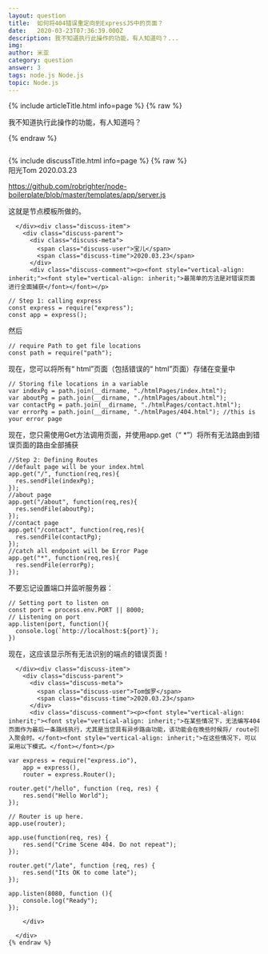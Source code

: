 ```yaml
---
layout: question
title:  如何将404错误重定向到ExpressJS中的页面？
date:   2020-03-23T07:36:39.000Z
description: 我不知道执行此操作的功能，有人知道吗？...
img: 
author: 米亚
category: question
answer: 3
tags: node.js Node.js
topic: Node.js
---
```

<div class="article-root">
  <div class="article">
    {% include articleTitle.html info=page %}
    {% raw %}
    <div class="article-content"><p><font style="vertical-align: inherit;"><font style="vertical-align: inherit;">我不知道执行此操作的功能，有人知道吗？</font></font></p></div>
    {% endraw %}
  </div>
  <p style="height: 0;width:0;overflow: hidden;"> 第2916篇《如何将404错误重定向到ExpressJS中的页面？》来自Winter(https://github.com/aiyld/aiyld.github.io)的站点</p>
  <div class="discuss-wrapper">
    {% include discussTitle.html info=page %}
    {% raw %}
    <div class="discuss-item">
        <div class="discuss-parent">
          <div class="discuss-meta">
            <span class="discuss-user">阳光Tom</span>
            <span class="discuss-time">2020.03.23</span>
          </div>
          <div class="discuss-comment"><p><a href="https://github.com/robrighter/node-boilerplate/blob/master/templates/app/server.js" rel="nofollow"><font style="vertical-align: inherit;"><font style="vertical-align: inherit;">https://github.com/robrighter/node-boilerplate/blob/master/templates/app/server.js</font></font></a></p>

<p><font style="vertical-align: inherit;"><font style="vertical-align: inherit;">这就是节点模板所做的。</font></font></p></div>
        </div>
        
      </div><div class="discuss-item">
        <div class="discuss-parent">
          <div class="discuss-meta">
            <span class="discuss-user">宝儿</span>
            <span class="discuss-time">2020.03.23</span>
          </div>
          <div class="discuss-comment"><p><font style="vertical-align: inherit;"><font style="vertical-align: inherit;">最简单的方法是对错误页面进行全面捕获</font></font></p>

<pre><code>// Step 1: calling express<font></font>
const express = require("express");<font></font>
const app = express();<font></font>
</code></pre>

<p><font style="vertical-align: inherit;"><font style="vertical-align: inherit;">然后</font></font></p>

<pre><code>// require Path to get file locations<font></font>
const path = require("path");<font></font>
</code></pre>

<p><font style="vertical-align: inherit;"><font style="vertical-align: inherit;">现在，您可以将所有“ html”页面（包括错误的“ html”页面）存储在变量中</font></font></p>

<pre><code>// Storing file locations in a variable<font></font>
var indexPg = path.join(__dirname, "./htmlPages/index.html");<font></font>
var aboutPg = path.join(__dirname, "./htmlPages/about.html");<font></font>
var contactPg = path.join(__dirname, "./htmlPages/contact.html");<font></font>
var errorPg = path.join(__dirname, "./htmlPages/404.html"); //this is your error page<font></font>
</code></pre>

<p><font style="vertical-align: inherit;"><font style="vertical-align: inherit;">现在，您只需使用Get方法调用页面，并使用app.get（“ *”）将所有无法路由到错误页面的路由全部捕获</font></font></p>

<pre><code>//Step 2: Defining Routes<font></font>
//default page will be your index.html<font></font>
app.get("/", function(req,res){<font></font>
  res.sendFile(indexPg);<font></font>
});<font></font>
//about page<font></font>
app.get("/about", function(req,res){<font></font>
  res.sendFile(aboutPg);<font></font>
});<font></font>
//contact page<font></font>
app.get("/contact", function(req,res){<font></font>
  res.sendFile(contactPg);<font></font>
});<font></font>
//catch all endpoint will be Error Page<font></font>
app.get("*", function(req,res){<font></font>
  res.sendFile(errorPg);<font></font>
});<font></font>
</code></pre>

<p><font style="vertical-align: inherit;"><font style="vertical-align: inherit;">不要忘记设置端口并监听服务器：</font></font></p>

<pre><code>// Setting port to listen on<font></font>
const port = process.env.PORT || 8000;<font></font>
// Listening on port<font></font>
app.listen(port, function(){<font></font>
  console.log(`http://localhost:${port}`);<font></font>
})<font></font>
</code></pre>

<p><font style="vertical-align: inherit;"><font style="vertical-align: inherit;">现在，这应该显示所有无法识别的端点的错误页面！</font></font></p></div>
        </div>
        
      </div><div class="discuss-item">
        <div class="discuss-parent">
          <div class="discuss-meta">
            <span class="discuss-user">Tom伽罗</span>
            <span class="discuss-time">2020.03.23</span>
          </div>
          <div class="discuss-comment"><p><font style="vertical-align: inherit;"><font style="vertical-align: inherit;">在某些情况下，无法编写404页面作为最后一条路线执行，尤其是当您具有异步路由功能，该功能会在晚些时候将/ route引入聚会时。</font><font style="vertical-align: inherit;">在这些情况下，可以采用以下模式。</font></font></p>

<pre><code>var express = require("express.io"),<font></font>
    app = express(),<font></font>
    router = express.Router();<font></font>
<font></font>
router.get("/hello", function (req, res) {<font></font>
    res.send("Hello World");<font></font>
});<font></font>
<font></font>
// Router is up here.<font></font>
app.use(router);<font></font>
<font></font>
app.use(function(req, res) {<font></font>
    res.send("Crime Scene 404. Do not repeat");<font></font>
});<font></font>
<font></font>
router.get("/late", function (req, res) {<font></font>
    res.send("Its OK to come late");<font></font>
});<font></font>
<font></font>
app.listen(8080, function (){<font></font>
    console.log("Ready");<font></font>
});<font></font>
</code></pre></div>
        </div>
        
      </div>
    {% endraw %}
  </div>
<div>
